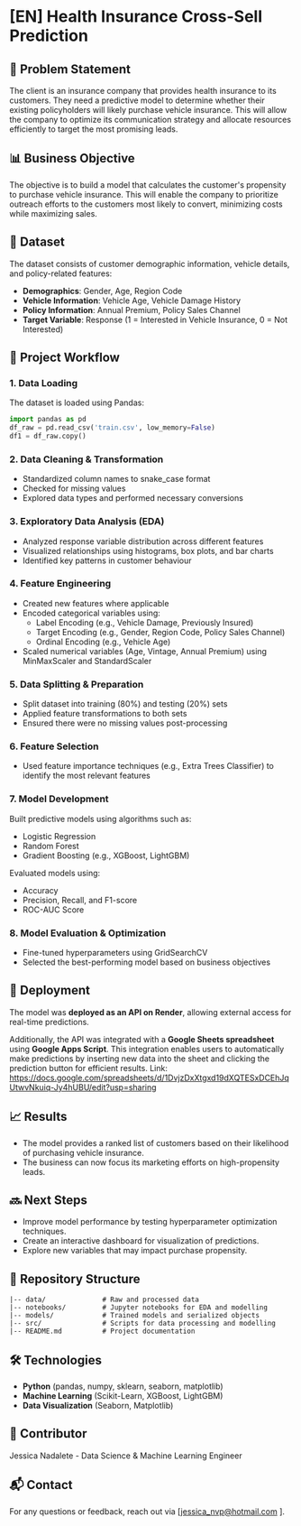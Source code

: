 # [EN] Health Insurance Cross-Sell Prediction

## **🛒 Problem Statement**
The client is an insurance company that provides health insurance to its customers. They need a predictive model to determine whether their existing policyholders will likely purchase vehicle insurance. This will allow the company to optimize its communication strategy and allocate resources efficiently to target the most promising leads.

## **📊 Business Objective**
The objective is to build a model that calculates the customer's propensity to purchase vehicle insurance. This will enable the company to prioritize outreach efforts to the customers most likely to convert, minimizing costs while maximizing sales.

## **📂 Dataset**
The dataset consists of customer demographic information, vehicle details, and policy-related features:

- **Demographics**: Gender, Age, Region Code
- **Vehicle Information**: Vehicle Age, Vehicle Damage History
- **Policy Information**: Annual Premium, Policy Sales Channel
- **Target Variable**: Response (1 = Interested in Vehicle Insurance, 0 = Not Interested)

## **🔄 Project Workflow**

### **1. Data Loading**
The dataset is loaded using Pandas:
```python
import pandas as pd
df_raw = pd.read_csv('train.csv', low_memory=False)
df1 = df_raw.copy()
```

### **2. Data Cleaning & Transformation**
- Standardized column names to snake_case format
- Checked for missing values
- Explored data types and performed necessary conversions

### **3. Exploratory Data Analysis (EDA)**
- Analyzed response variable distribution across different features
- Visualized relationships using histograms, box plots, and bar charts
- Identified key patterns in customer behaviour

### **4. Feature Engineering**
- Created new features where applicable
- Encoded categorical variables using:
  - Label Encoding (e.g., Vehicle Damage, Previously Insured)
  - Target Encoding (e.g., Gender, Region Code, Policy Sales Channel)
  - Ordinal Encoding (e.g., Vehicle Age)
- Scaled numerical variables (Age, Vintage, Annual Premium) using MinMaxScaler and StandardScaler

### **5. Data Splitting & Preparation**
- Split dataset into training (80%) and testing (20%) sets
- Applied feature transformations to both sets
- Ensured there were no missing values post-processing

### **6. Feature Selection**
- Used feature importance techniques (e.g., Extra Trees Classifier) to identify the most relevant features

### **7. Model Development**
Built predictive models using algorithms such as:
- Logistic Regression
- Random Forest
- Gradient Boosting (e.g., XGBoost, LightGBM)

Evaluated models using:
- Accuracy
- Precision, Recall, and F1-score
- ROC-AUC Score

### **8. Model Evaluation & Optimization**
- Fine-tuned hyperparameters using GridSearchCV
- Selected the best-performing model based on business objectives

## **🚀 Deployment**
The model was **deployed as an API on Render**, allowing external access for real-time predictions.

Additionally, the API was integrated with a **Google Sheets spreadsheet** using **Google Apps Script**. This integration enables users to automatically make predictions by inserting new data into the sheet and clicking the prediction button for efficient results.
Link: https://docs.google.com/spreadsheets/d/1DvjzDxXtgxd19dXQTESxDCEhJqUtwvNkuiq-Jy4hUBU/edit?usp=sharing 

## **📈 Results**
- The model provides a ranked list of customers based on their likelihood of purchasing vehicle insurance.
- The business can now focus its marketing efforts on high-propensity leads.

## **🔜 Next Steps**
- Improve model performance by testing hyperparameter optimization techniques.
- Create an interactive dashboard for visualization of predictions.
- Explore new variables that may impact purchase propensity.

## **📂 Repository Structure**
```
|-- data/              # Raw and processed data
|-- notebooks/         # Jupyter notebooks for EDA and modelling
|-- models/            # Trained models and serialized objects
|-- src/               # Scripts for data processing and modelling
|-- README.md          # Project documentation
```

## **🛠 Technologies**
- **Python** (pandas, numpy, sklearn, seaborn, matplotlib)
- **Machine Learning** (Scikit-Learn, XGBoost, LightGBM)
- **Data Visualization** (Seaborn, Matplotlib)

## **👥 Contributor**
Jessica Nadalete - Data Science & Machine Learning Engineer

## **📬 Contact**
For any questions or feedback, reach out via [jessica_nvp@hotmail.com ].

